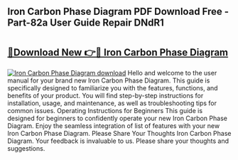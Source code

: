 ## Iron Carbon Phase Diagram PDF Download Free - Part-82a User Guide Repair DNdR1

# <h2><a href="http://dfhlnu.blite.top/?on=Iron+Carbon+Phase+Diagram">🔗Download New 👉🔴 Iron Carbon Phase Diagram</a></h2>

[![Iron Carbon Phase Diagram download](https://i.imgur.com/lujVjoI.png)](http://dfhlnu.blite.top/?on=Iron+Carbon+Phase+Diagram)
Hello and welcome to the user manual for your brand new Iron Carbon Phase Diagram. This guide is specifically designed to familiarize you with the features, functions, and benefits of your product. You will find step-by-step instructions for installation, usage, and maintenance, as well as troubleshooting tips for common issues. Operating Instructions for Beginners This guide is designed for beginners to confidently operate your new Iron Carbon Phase Diagram. Enjoy the seamless integration of list of features with your new Iron Carbon Phase Diagram. Please Share Your Thoughts Iron Carbon Phase Diagram. Your feedback is invaluable to us. Please share your thoughts and suggestions.
